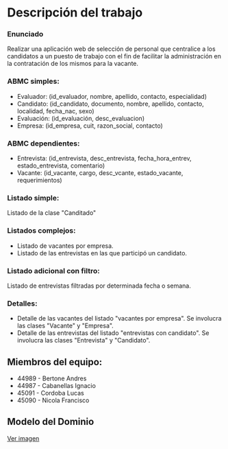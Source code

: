 # Descripción del trabajo

### Enunciado
Realizar una aplicación web de selección de personal que centralice a los candidatos a un puesto de trabajo con el fin de facilitar la administración en la contratación de los mismos para la vacante.

### ABMC simples:
* Evaluador: (id_evaluador, nombre, apellido, contacto, especialidad)
* Candidato: (id_candidato, documento, nombre, apellido, contacto, localidad, fecha_nac, sexo)
* Evaluación: (id_evaluación, desc_evaluacion)
* Empresa: (id_empresa, cuit, razon_social, contacto)

### ABMC dependientes:
* Entrevista: (id_entrevista, desc_entrevista, fecha_hora_entrev, estado_entrevista, comentario)
* Vacante: (id_vacante, cargo, desc_vcante, estado_vacante, requerimientos)

### Listado simple:
Listado de la clase "Canditado"

### Listados complejos:
* Listado de vacantes por empresa.
* Listado de las entrevistas en las que participó un candidato.

### Listado adicional con filtro:
Listado de entrevistas filtradas por determinada fecha o semana.

### Detalles:
* Detalle de las vacantes del listado "vacantes por empresa". Se involucra las clases "Vacante" y "Empresa".
* Detalle de las entrevistas del listado "entrevistas con candidato". Se involucra las clases "Entrevista" y "Candidato".

## Miembros del equipo:

* 44989 - Bertone Andres
* 44987 - Cabanellas Ignacio
* 45091 - Cordoba Lucas
* 45090 - Nicola Francisco

## Modelo del Dominio
[Ver imagen](modelo-del-dominio/MD.jpg)
